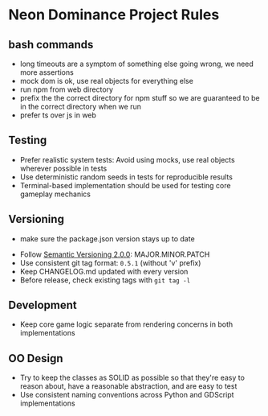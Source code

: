 # Neon Dominance Project Rules

## bash commands

* long timeouts are a symptom of something else going wrong, we need more assertions
* mock dom is ok, use real objects for everything else
* run npm from web directory
* prefix the the correct directory for npm stuff so we are guaranteed to be in the correct directory when we run
* prefer ts over js in web

## Testing
* Prefer realistic system tests: Avoid using mocks, use real objects wherever possible in tests
* Use deterministic random seeds in tests for reproducible results
* Terminal-based implementation should be used for testing core gameplay mechanics

## Versioning

* make sure the package.json version stays up to date
- Follow [Semantic Versioning 2.0.0](https://semver.org/spec/v2.0.0.html): MAJOR.MINOR.PATCH
- Use consistent git tag format: `0.5.1` (without 'v' prefix)
- Keep CHANGELOG.md updated with every version
- Before release, check existing tags with `git tag -l`


## Development
* Keep core game logic separate from rendering concerns in both implementations

## OO Design
* Try to keep the classes as SOLID as possible so that they're easy to reason about, have a reasonable abstraction, and are easy to test
* Use consistent naming conventions across Python and GDScript implementations